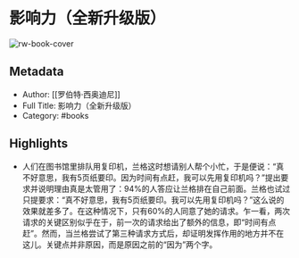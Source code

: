 # 影响力（全新升级版）

![rw-book-cover](https://weread-1258476243.file.myqcloud.com/weread/cover/41/YueWen_41504771/s_YueWen_41504771.jpg)

## Metadata
- Author: [[罗伯特·西奥迪尼]]
- Full Title: 影响力（全新升级版）
- Category: #books

## Highlights
- 人们在图书馆里排队用复印机，兰格这时想请别人帮个小忙，于是便说：“真不好意思，我有5页纸要印。因为时间有点赶，我可以先用复印机吗？”提出要求并说明理由真是太管用了：94%的人答应让兰格排在自己前面。兰格也试过只提要求：“真不好意思，我有5页纸要印。我可以先用复印机吗？”这么说的效果就差多了。在这种情况下，只有60%的人同意了她的请求。乍一看，两次请求的关键区别似乎在于，前一次的请求给出了额外的信息，即“时间有点赶”。然而，当兰格尝试了第三种请求方式后，却证明发挥作用的地方并不在这儿。关键点并非原因，而是原因之前的“因为”两个字。
